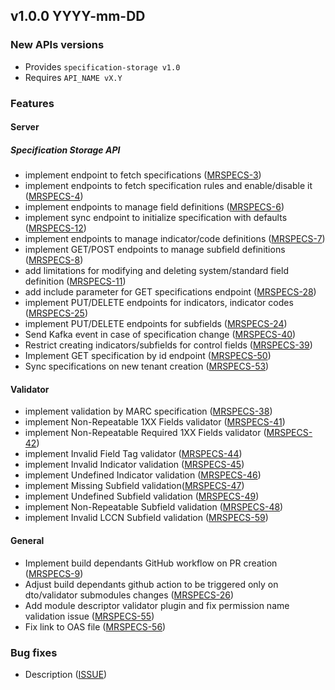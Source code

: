 ## v1.0.0 YYYY-mm-DD
### New APIs versions
* Provides `specification-storage v1.0`
* Requires `API_NAME vX.Y`

### Features
#### Server
##### Specification Storage API
* implement endpoint to fetch specifications ([MRSPECS-3](https://folio-org.atlassian.net//browse/MRSPECS-3))
* implement endpoints to fetch specification rules and enable/disable it ([MRSPECS-4](https://folio-org.atlassian.net//browse/MRSPECS-4))
* implement endpoints to manage field definitions ([MRSPECS-6](https://folio-org.atlassian.net//browse/MRSPECS-6))
* implement sync endpoint to initialize specification with defaults ([MRSPECS-12](https://folio-org.atlassian.net//browse/MRSPECS-12))
* implement endpoints to manage indicator/code definitions ([MRSPECS-7](https://folio-org.atlassian.net//browse/MRSPECS-7))
* implement GET/POST endpoints to manage subfield definitions ([MRSPECS-8](https://folio-org.atlassian.net//browse/MRSPECS-8))
* add limitations for modifying and deleting system/standard field definition ([MRSPECS-11](https://folio-org.atlassian.net//browse/MRSPECS-11))
* add include parameter for GET specifications endpoint ([MRSPECS-28](https://folio-org.atlassian.net//browse/MRSPECS-28))
* implement PUT/DELETE endpoints for indicators, indicator codes ([MRSPECS-25](https://folio-org.atlassian.net//browse/MRSPECS-25))
* implement PUT/DELETE endpoints for subfields ([MRSPECS-24](https://folio-org.atlassian.net//browse/MRSPECS-24))
* Send Kafka event in case of specification change ([MRSPECS-40](https://folio-org.atlassian.net//browse/MRSPECS-40))
* Restrict creating indicators/subfields for control fields ([MRSPECS-39](https://folio-org.atlassian.net//browse/MRSPECS-39))
* Implement GET specification by id endpoint ([MRSPECS-50](https://folio-org.atlassian.net//browse/MRSPECS-50))
* Sync specifications on new tenant creation ([MRSPECS-53](https://folio-org.atlassian.net//browse/MRSPECS-53))

#### Validator
* implement validation by MARC specification ([MRSPECS-38](https://folio-org.atlassian.net//browse/MRSPECS-38))
* implement Non-Repeatable 1XX Fields validator ([MRSPECS-41](https://folio-org.atlassian.net/browse/MRSPECS-41))
* implement Non-Repeatable Required 1XX Fields validator ([MRSPECS-42](https://folio-org.atlassian.net/browse/MRSPECS-42))
* implement Invalid Field Tag validator ([MRSPECS-44](https://folio-org.atlassian.net/browse/MRSPECS-44))
* implement Invalid Indicator validation ([MRSPECS-45](https://folio-org.atlassian.net/browse/MRSPECS-45))
* implement Undefined Indicator validation ([MRSPECS-46](https://folio-org.atlassian.net/browse/MRSPECS-46))
* implement Missing Subfield validation([MRSPECS-47](https://folio-org.atlassian.net/browse/MRSPECS-47))
* implement Undefined Subfield validation ([MRSPECS-49](https://folio-org.atlassian.net/browse/MRSPECS-49))
* implement Non-Repeatable Subfield validation ([MRSPECS-48](https://folio-org.atlassian.net/browse/MRSPECS-48))
* implement Invalid LCCN Subfield validation ([MRSPECS-59](https://folio-org.atlassian.net/browse/MRSPECS-59))

#### General
* Implement build dependants GitHub workflow on PR creation ([MRSPECS-9](https://folio-org.atlassian.net//browse/MRSPECS-9))
* Adjust build dependants github action to be triggered only on dto/validator submodules changes ([MRSPECS-26](https://folio-org.atlassian.net//browse/MRSPECS-26))
* Add module descriptor validator plugin and fix permission name validation issue ([MRSPECS-55](https://folio-org.atlassian.net//browse/MRSPECS-55))
* Fix link to OAS file ([MRSPECS-56](https://folio-org.atlassian.net//browse/MRSPECS-56))

### Bug fixes
* Description ([ISSUE](https://folio-org.atlassian.net/browse/ISSUE))
